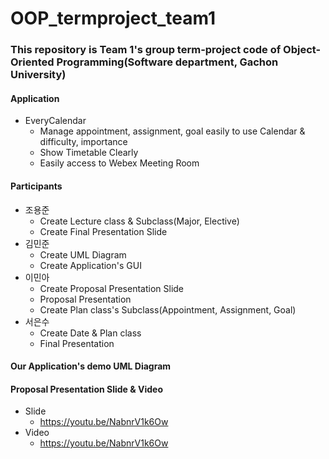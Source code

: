 # OOP_termproject_team1

### This repository is Team 1's group term-project code of Object-Oriented Programming(Software department, Gachon University)


#### Application

* EveryCalendar
  * Manage appointment, assignment, goal easily to use Calendar & difficulty, importance
  * Show Timetable Clearly
  * Easily access to Webex Meeting Room

#### Participants 

* 조용준
  * Create Lecture class & Subclass(Major, Elective)
  * Create Final Presentation Slide
* 김민준
  * Create UML Diagram
  * Create Application's GUI
* 이민아
  * Create Proposal Presentation Slide
  * Proposal Presentation
  * Create Plan class's Subclass(Appointment, Assignment, Goal)
* 서은수
  * Create Date & Plan class
  * Final Presentation



#### Our Application's demo UML Diagram



#### Proposal Presentation Slide & Video

* Slide
  * https://youtu.be/NabnrV1k6Ow
* Video
  * https://youtu.be/NabnrV1k6Ow

